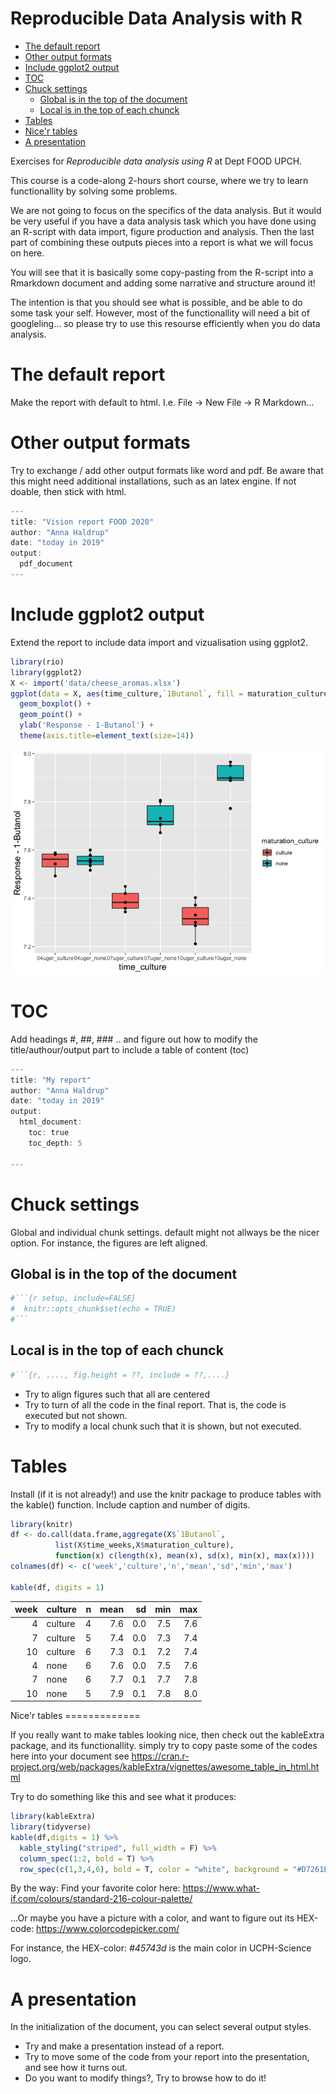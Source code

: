 Reproducible Data Analysis with R
================

-   [The default report](#the-default-report)
-   [Other output formats](#other-output-formats)
-   [Include ggplot2 output](#include-ggplot2-output)
-   [TOC](#toc)
-   [Chuck settings](#chuck-settings)
    -   [Global is in the top of the document](#global-is-in-the-top-of-the-document)
    -   [Local is in the top of each chunck](#local-is-in-the-top-of-each-chunck)
-   [Tables](#tables)
-   [Nice'r tables](#nicer-tables)
-   [A presentation](#a-presentation)

Exercises for *Reproducible data analysis using R* at Dept FOOD UPCH.

This course is a code-along 2-hours short course, where we try to learn functionallity by solving some problems.

We are not going to focus on the specifics of the data analysis. But it would be very useful if you have a data analysis task which you have done using an R-script with data import, figure production and analysis. Then the last part of combining these outputs pieces into a report is what we will focus on here.

You will see that it is basically some copy-pasting from the R-script into a Rmarkdown document and adding some narrative and structure around it!

The intention is that you should see what is possible, and be able to do some task your self. However, most of the functionallity will need a bit of googleling... so please try to use this resourse efficiently when you do data analysis.

The default report
==================

Make the report with default to html. I.e. File -&gt; New File -&gt; R Markdown...

Other output formats
====================

Try to exchange / add other output formats like word and pdf. Be aware that this might need additional installations, such as an latex engine. If not doable, then stick with html.

``` r
---
title: "Vision report FOOD 2020"
author: "Anna Haldrup"
date: "today in 2019"
output: 
  pdf_document
---
```

Include ggplot2 output
======================

Extend the report to include data import and vizualisation using ggplot2.

``` r
library(rio)
library(ggplot2)
X <- import('data/cheese_aromas.xlsx')
ggplot(data = X, aes(time_culture,`1Butanol`, fill = maturation_culture)) + 
  geom_boxplot() + 
  geom_point() + 
  ylab('Response - 1-Butanol') + 
  theme(axis.title=element_text(size=14))
```

![](Exercises_ReproDA_files/figure-markdown_github/unnamed-chunk-2-1.png)

TOC
===

Add headings \#, \#\#, \#\#\# .. and figure out how to modify the title/authour/output part to include a table of content (toc)

``` r
---
title: "My report"
author: "Anna Haldrup"
date: "today in 2019"
output: 
  html_document: 
    toc: true
    toc_depth: 5

---
```

Chuck settings
==============

Global and individual chunk settings. default might not allways be the nicer option. For instance, the figures are left aligned.

Global is in the top of the document
------------------------------------

``` r
#```{r setup, include=FALSE}
#  knitr::opts_chunk$set(echo = TRUE)
#```
```

Local is in the top of each chunck
----------------------------------

``` r
#```{r, ...., fig.height = ??, include = ??,....}
```

-   Try to align figures such that all are centered
-   Try to turn of all the code in the final report. That is, the code is executed but not shown.
-   Try to modify a local chunk such that it is shown, but not executed.

Tables
======

Install (if it is not already!) and use the knitr package to produce tables with the kable() function. Include caption and number of digits.

``` r
library(knitr)
df <- do.call(data.frame,aggregate(X$`1Butanol`, 
          list(X$time_weeks,X$maturation_culture),
          function(x) c(length(x), mean(x), sd(x), min(x), max(x))))
colnames(df) <- c('week','culture','n','mean','sd','min','max')

kable(df, digits = 1)
```

<table>
<thead>
<tr>
<th style="text-align:right;">
week
</th>
<th style="text-align:left;">
culture
</th>
<th style="text-align:right;">
n
</th>
<th style="text-align:right;">
mean
</th>
<th style="text-align:right;">
sd
</th>
<th style="text-align:right;">
min
</th>
<th style="text-align:right;">
max
</th>
</tr>
</thead>
<tbody>
<tr>
<td style="text-align:right;">
4
</td>
<td style="text-align:left;">
culture
</td>
<td style="text-align:right;">
4
</td>
<td style="text-align:right;">
7.6
</td>
<td style="text-align:right;">
0.0
</td>
<td style="text-align:right;">
7.5
</td>
<td style="text-align:right;">
7.6
</td>
</tr>
<tr>
<td style="text-align:right;">
7
</td>
<td style="text-align:left;">
culture
</td>
<td style="text-align:right;">
5
</td>
<td style="text-align:right;">
7.4
</td>
<td style="text-align:right;">
0.0
</td>
<td style="text-align:right;">
7.3
</td>
<td style="text-align:right;">
7.4
</td>
</tr>
<tr>
<td style="text-align:right;">
10
</td>
<td style="text-align:left;">
culture
</td>
<td style="text-align:right;">
6
</td>
<td style="text-align:right;">
7.3
</td>
<td style="text-align:right;">
0.1
</td>
<td style="text-align:right;">
7.2
</td>
<td style="text-align:right;">
7.4
</td>
</tr>
<tr>
<td style="text-align:right;">
4
</td>
<td style="text-align:left;">
none
</td>
<td style="text-align:right;">
6
</td>
<td style="text-align:right;">
7.6
</td>
<td style="text-align:right;">
0.0
</td>
<td style="text-align:right;">
7.5
</td>
<td style="text-align:right;">
7.6
</td>
</tr>
<tr>
<td style="text-align:right;">
7
</td>
<td style="text-align:left;">
none
</td>
<td style="text-align:right;">
6
</td>
<td style="text-align:right;">
7.7
</td>
<td style="text-align:right;">
0.1
</td>
<td style="text-align:right;">
7.7
</td>
<td style="text-align:right;">
7.8
</td>
</tr>
<tr>
<td style="text-align:right;">
10
</td>
<td style="text-align:left;">
none
</td>
<td style="text-align:right;">
5
</td>
<td style="text-align:right;">
7.9
</td>
<td style="text-align:right;">
0.1
</td>
<td style="text-align:right;">
7.8
</td>
<td style="text-align:right;">
8.0
</td>
</tr>
</tbody>
</table>
Nice'r tables
=============

If you really want to make tables looking nice, then check out the kableExtra package, and its functionallity. simply try to copy paste some of the codes here into your document see <https://cran.r-project.org/web/packages/kableExtra/vignettes/awesome_table_in_html.html>

Try to do something like this and see what it produces:

``` r
library(kableExtra)
library(tidyverse)
kable(df,digits = 1) %>%
  kable_styling("striped", full_width = F) %>%
  column_spec(1:2, bold = T) %>%
  row_spec(c(1,3,4,6), bold = T, color = "white", background = "#D7261E")
```

By the way: Find your favorite color here: <https://www.what-if.com/colours/standard-216-colour-palette/>

...Or maybe you have a picture with a color, and want to figure out its HEX-code: <https://www.colorcodepicker.com/>

For instance, the HEX-color: *\#45743d* is the main color in UCPH-Science logo.

A presentation
==============

In the initialization of the document, you can select several output styles.

-   Try and make a presentation instead of a report.
-   Try to move some of the code from your report into the presentation, and see how it turns out.
-   Do you want to modify things?, Try to browse how to do it!
